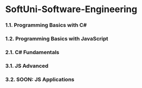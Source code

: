 # SoftUni-Software-Engineering

### 1.1. Programming Basics with C#
### 1.2. Programming Basics with JavaScript
### 2.1. C# Fundamentals
### 3.1. JS Advanced
### 3.2. SOON: JS Applications
